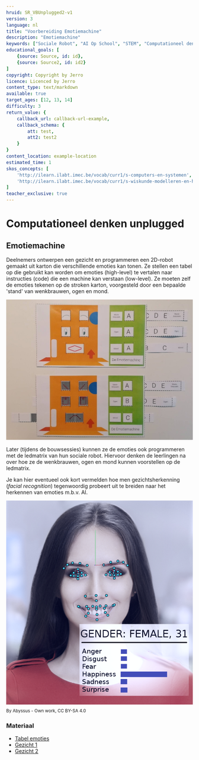 ```yaml
---
hruid: SR_VBUnplugged2-v1
version: 3
language: nl
title: "Voorbereiding Emotiemachine"
description: "Emotiemachine"
keywords: ["Sociale Robot", "AI Op School", "STEM", "Computationeel denken", "Grafisch programmeren"]
educational_goals: [
    {source: Source, id: id}, 
    {source: Source2, id: id2}
]
copyright: Copyright by Jerro
licence: Licenced by Jerro
content_type: text/markdown
available: true
target_ages: [12, 13, 14]
difficulty: 3
return_value: {
    callback_url: callback-url-example,
    callback_schema: {
        att: test,
        att2: test2
    }
}
content_location: example-location
estimated_time: 1
skos_concepts: [
    'http://ilearn.ilabt.imec.be/vocab/curr1/s-computers-en-systemen', 
    'http://ilearn.ilabt.imec.be/vocab/curr1/s-wiskunde-modelleren-en-heuristiek'
]
teacher_exclusive: true
---
```

# Computationeel denken unplugged
## Emotiemachine

Deelnemers ontwerpen een gezicht en programmeren een 2D-robot gemaakt uit karton die verschillende emoties kan tonen. Ze stellen een tabel op die gebruikt kan worden om emoties (high-level) te vertalen naar instructies (code) die een machine kan verstaan (low-level). Ze moeten zelf de emoties tekenen op de stroken karton, voorgesteld door een bepaalde 'stand' van wenkbrauwen, ogen en mond.  

![](embed/Emotiemachine.png "Emotiemachine in de praktijk")


Later (tijdens de bouwsessies) kunnen ze de emoties ook programmeren met de ledmatrix van hun sociale robot. Hiervoor denken de leerlingen na over hoe ze de wenkbrauwen, ogen en mond kunnen voorstellen op de ledmatrix.  

Je kan hier eventueel ook kort vermelden hoe men  gezichtsherkenning (*facial recognition*) tegenwoordig probeert uit te breiden naar het herkennen van emoties m.b.v. AI.

![](embed/FacRec.png "Emoties herkennen met AI")
<sub>By Abyssus - Own work, CC BY-SA 4.0</sub>

### Materiaal
* [Tabel emoties](embed/emotiemachine_gids.pdf "tabel")
* [Gezicht 1](embed/emotiemachine_gewoon_nl.pdf "gezicht gewoon")
* [Gezicht 2](embed/emotiemachine_matrices_nl.pdf "gezicht 2")